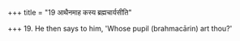 +++
title = "19 आथैनमाह कस्य ब्रह्मचार्यसीति"

+++
19. He then says to him, 'Whose pupil (brahmacārin) art thou?'
